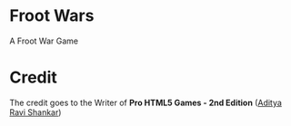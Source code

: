 # Froot Wars
A Froot War Game

# Credit
The credit goes to the Writer of **Pro HTML5 Games - 2nd Edition** ([Aditya Ravi Shankar](https://www.adityaravishankar.com))
